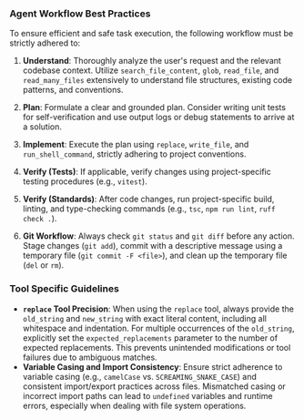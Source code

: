 ### Agent Workflow Best Practices

To ensure efficient and safe task execution, the following workflow must be strictly adhered to:

1.  **Understand**: Thoroughly analyze the user's request and the relevant codebase context. Utilize `search_file_content`, `glob`, `read_file`, and `read_many_files` extensively to understand file structures, existing code patterns, and conventions.

2.  **Plan**: Formulate a clear and grounded plan. Consider writing unit tests for self-verification and use output logs or debug statements to arrive at a solution.

3.  **Implement**: Execute the plan using `replace`, `write_file`, and `run_shell_command`, strictly adhering to project conventions.

4.  **Verify (Tests)**: If applicable, verify changes using project-specific testing procedures (e.g., `vitest`).

5.  **Verify (Standards)**: After code changes, run project-specific build, linting, and type-checking commands (e.g., `tsc`, `npm run lint`, `ruff check .`).

6.  **Git Workflow**: Always check `git status` and `git diff` before any action. Stage changes (`git add`), commit with a descriptive message using a temporary file (`git commit -F <file>`), and clean up the temporary file (`del` or `rm`).

### Tool Specific Guidelines

-   **`replace` Tool Precision**: When using the `replace` tool, always provide the `old_string` and `new_string` with exact literal content, including all whitespace and indentation. For multiple occurrences of the `old_string`, explicitly set the `expected_replacements` parameter to the number of expected replacements. This prevents unintended modifications or tool failures due to ambiguous matches.
-   **Variable Casing and Import Consistency**: Ensure strict adherence to variable casing (e.g., `camelCase` vs. `SCREAMING_SNAKE_CASE`) and consistent import/export practices across files. Mismatched casing or incorrect import paths can lead to `undefined` variables and runtime errors, especially when dealing with file system operations.